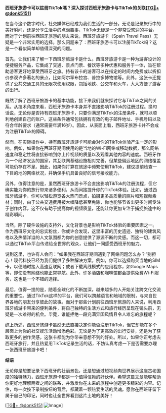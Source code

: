 **西班牙旅游卡可以註冊TikTok嗎？深入探讨西班牙旅游卡与TikTok的关联[[TG💪+ @donk5151](https://t.me/s/donk5151)]**

在当今这个数字时代，社交媒体已经成为我们生活的一部分。无论是记录旅行中的美好瞬间，还是分享生活中的点滴趣事，TikTok无疑是一个非常受欢迎的平台。而对于计划前往西班牙旅游的朋友来说，西班牙旅游卡（Spain Travel Pass）无疑是一个非常实用的选择。那么问题来了：西班牙旅游卡可以注册TikTok吗？这是一个看似简单却值得深究的问题。

首先，让我们来了解一下西班牙旅游卡是什么。西班牙旅游卡是一种为游客设计的便捷服务产品，它集成了交通、景点门票、餐饮等多种优惠和服务于一体，旨在帮助游客更好地享受西班牙之旅。持有该卡的游客可以在指定的时间内免费或以折扣价参观许多著名的景点，比如阿尔罕布拉宫、普拉多博物馆等。此外，这张卡还提供了公共交通工具的无限次使用权限，包括地铁、公交车和火车，大大方便了游客的出行。

既然了解了西班牙旅游卡的基本功能，接下来我们就来探讨它与TikTok之间的关系。从技术角度来看，西班牙旅游卡本身并不直接影响TikTok的注册过程。换句话说，无论你是否持有西班牙旅游卡，只要你满足TikTok的注册条件，就可以顺利地创建自己的账户。这些条件通常包括拥有有效的电子邮件地址、手机号码以及符合年龄要求（通常需要年满16岁）。因此，从表面上看，西班牙旅游卡并不会成为注册TikTok的障碍。

然而，在实际操作中，持有西班牙旅游卡可能会对你的TikTok体验产生一定的影响。例如，如果你在西班牙期间使用的是当地的Wi-Fi网络或移动数据，那么网络速度和稳定性将直接影响到你上传视频的质量以及观看其他内容的速度。西班牙作为一个经济发达的国家，其互联网基础设施相对完善，但某些偏远地区的网络覆盖可能仍存在不足。因此，如果你打算在旅途中频繁使用TikTok，建议提前检查一下目的地的网络状况，并确保手机具备良好的信号接收能力。

另外，值得注意的是，虽然西班牙旅游卡不会直接影响TikTok的注册流程，但它确实能为你的旅行带来诸多便利，从而间接提升你的TikTok体验。比如，通过西班牙旅游卡，你可以轻松游览各大热门景点，拍摄更多高质量的照片和短视频素材；同时，由于公共交通费用被大幅降低甚至免除，你也能够节省出更多时间专注于创作内容。这不仅有助于提高你的视频质量，还能让你更加专注于捕捉旅途中的精彩瞬间。

当然，除了硬件设施的支持外，文化背景也是影响TikTok体验的重要因素之一。作为西班牙文化的忠实粉丝，你或许会发现，这里丰富的历史遗迹、独特的建筑风格以及热情洋溢的人文氛围都为你的创意提供了源源不断的灵感。而这一切，都可以通过TikTok平台传递给全世界的观众，让他们一同感受西班牙的魅力。

说到这里，也许有人会问：“如果我在西班牙期间遇到了网络问题怎么办？”别担心！现代科技已经为我们提供了多种解决方案。例如，你可以选择购买当地的SIM卡，以便随时接入高速互联网；或者下载离线模式的应用程序，如Google Maps等，即使没有网络也能正常导航。此外，许多酒店和咖啡馆都会提供免费Wi-Fi服务，这也是一个不错的选择。

最后，值得一提的是，随着全球化的不断加深，越来越多的人开始关注跨文化交流的重要性。通过TikTok这样的平台，我们可以跨越语言和地域的限制，与来自世界各地的朋友分享彼此的故事。而对于那些计划前往西班牙旅游的人来说，利用西班牙旅游卡带来的便利条件，将自己独特的生活方式和旅行经历呈现在镜头前，无疑是一次难得的机会。毕竟，谁能拒绝一段充满异国风情且令人难忘的旅程呢？

综上所述，西班牙旅游卡虽然无法直接决定你能否注册TikTok，但它却能在多个层面上为你的社交娱乐活动增添色彩。无论是为了更高效的出行安排，还是为了获取更多的创作灵感，这张卡都能为你带来意想不到的好处。所以，如果你正考虑去西班牙旅行，并且热爱用TikTok记录生活的话，不妨认真考虑一下是否需要办理一张西班牙旅游卡吧！

**结语**

无论你是想要记录下西班牙的壮丽景色，还是想通过短视频向世界展示这座古老国度的独特魅力，西班牙旅游卡都是一个值得信赖的好伙伴。希望这篇文章能够帮助你更好地理解两者之间的联系，并激发你在未来的旅程中创造更多精彩的内容。记住，每一次按下录制按钮的背后，都藏着一颗热爱生活的灵魂。愿你在西班牙留下属于自己的印记，同时也让全世界看到这片土地的美好！

[[TG💪+ @donk5151](https://t.me/s/donk5151) ![Image](https://i.postimg.cc/rwNCRYN7/Snipaste-2025-04-30-17-27-05.png)]